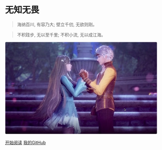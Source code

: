 # 无知无畏

> 海纳百川, 有容乃大; 壁立千仞, 无欲则刚。  

> 不积跬步, 无以至千里; 不积小流, 无以成江海。

![logo](_assets/images/icon_1.jpg)

[开始阅读](README.md)
[我的GitHub](https://github.com/gangxueZhang/bookghost)
